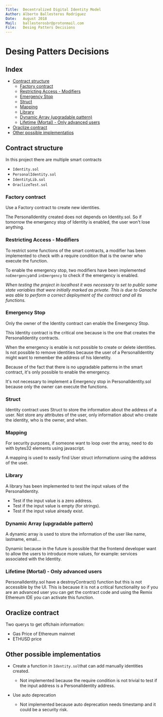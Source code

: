```yaml
---
Title:  Decentralized Digital Identity Model
Author: Alberto Ballesteros Rodríguez
Date:   August 2018
Mail:   ballesterosbr@protonmail.com
File:   Desing Patters Decisions
---
```


Desing Patters Decisions
===

## Index

- [Contract structure](#contract-structure)
	- [Factory contract](#factory-contract)
	- [Restricting Access - Modifiers](#restricting-access---modifiers)
	- [Emergency Stop](#emergency-stop)
	- [Struct](#struct)
	- [Mapping](#mapping)
	- [Library](#library)
	- [Dynamic Array (upgradable pattern)](#dynamic-array-upgradable-pattern)
	- [Lifetime (Mortal) - Only advanced users](#lifetime-mortal---only-advanced-users)
- [Oraclize contract](#oraclize-contract)
- [Other possible implementatios](#other-possible-implementatios)

## Contract structure

In this project there are multiple smart contracts

- `Identity.sol`
- `PersonalIdentity.sol`
- `IdentityLib.sol`
- `OraclizeTest.sol`

### Factory contract

Use a Factory contract to create new identities.

The PersonalIdentity created does not depends on Identity.sol. So if tomorrow the emergency stop of Identity is enabled, the user won't lose anything.

### Restricting Access - Modifiers

To restrict some functions of the smart contracts, a modifier has been implemented to check with a require condition that is the owner who execute the function.

To enable the emergency stop, two modifiers have been implemented `noEmergency`and `inEmergency` to check if the emergency is enabled.

*When testing the project in localhost it was necessary to set to public some state variables that were initially marked as private. This is due to Ganache was able to perform a correct deployment of the contract and all its functions.*

### Emergency Stop

Only the owner of the Identity contract can enable the Emergency Stop.

This Identity contract is the critical one because is the one that creates the PersonalIdentity contracts.

When the emergency is enable is not possible to create or delete identities. Is not possible to remove identities because the user of a PersonalIdentity might want to remember the address of his Idenetity.

Because of the fact that there is no upgradable patterns in the smart contract, it's only possible to enable the emergency.

It's not necessary to implement a Emergency stop in PersonalIdentity.sol because only the owner can execute the functions.

### Struct

Identity contract uses Struct to store the information about the address of a user. Not store any attributes of the user, only information about who create the identity, who is the owner, and when.

### Mapping

For security purposes, if someone want to loop over the array, need to do with bytes32 elements using javascript.

A mapping is used to easily find User struct informationn using the address of the user.

### Library

A library has been implemented to test the input values of the PersonalIdentity.
- Test if the input value is a zero address.
- Test if the input value is empty (for strings).
- Test if the input value already exist.

### Dynamic Array (upgradable pattern)

A dynamic array is used to store the information of the user like name, lastname, email...

Dynamic because in the future is possible that the frontend developer want to allow the users to introduce more values, for example: services associated with the Identity.

### Lifetime (Mortal) - Only advanced users

PersonalIdentity.sol have a destroyContract() function but this is not accessible by the UI. This is because it is not a critical functionality so if you are an advanced user you can get the contract code and using the Remix Ethereum IDE you can activate this function.

## Oraclize contract

Two querys to get offchain information:
- Gas Price of Ethereum mainnet
- ETHUSD price

## Other possible implementatios

- Create a function in `Identity.sol`that can add manually identities created.
    - Not implemented because the require condition is not trivial to test if the input address is a PersonalIdentity address.

- Use auto deprecation
    - Not implemented because auto deprecation needs timestamp and it could be a security risk.
